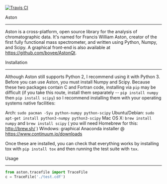 [![Travis CI](https://travis-ci.org/bovee/Aston.svg?branch=master)](https://travis-ci.org/bovee/Aston/)


Aston
*****

Aston is a cross-platform, open source library for the analysis of chromatographic data. It's named for Francis William Aston, creator of the first fully functional mass spectrometer, and written using Python, Numpy, and Scipy. A graphical front-end is also available at https://github.com/bovee/AstonQt.


Installation
************

Although Aston still supports Python 2, I recommend using it with Python 3. Before you can use Aston, you must install Numpy and Scipy. Because these two packages contain C and Fortran code, installing via `pip` may be difficult (if you take this route, install them separately -- `pip install numpy` then `pip install scipy`) so I recommend installing them with your operating systems native facilities:

Arch: `sudo pacman -Syu python-numpy python-scipy`
Ubuntu/Debian: `sudo apt-get install python3-numpy python3-scipy`
Mac OS X: `brew install numpy` and `brew install scipy` ( you will need Homebrew for this: http://brew.sh/ )
Windows: graphical Anaconda installer @ https://www.continuum.io/downloads

Once these are installed, you can check that everything works by installing tox with `pip install tox` and then running the test suite with `tox`.

Usage
*****
```python
from aston.tracefile import TraceFile
c = TraceFile('./test.cdf')
```
